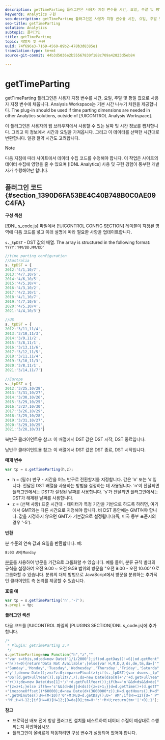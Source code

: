 ```yaml
---
description: getTimeParting 플러그인은 사용자 지정 변수를 시간, 요일, 주말 및 평일 값으로 사용자 지정 변수에 채웁니다. Analysis Workspace는 기본 시간 나누기 차원을 제공합니다. 이 플러그인은 Analysis Workspace 외부의 다른 Analytics 솔루션에서 시간 나누기 차원이 필요한 경우 사용해야 합니다.
keywords: Analytics 구현
seo-description: getTimeParting 플러그인은 사용자 지정 변수를 시간, 요일, 주말 및 평일 값으로 사용자 지정 변수에 채웁니다. Analysis Workspace는 기본 시간 나누기 차원을 제공합니다. 이 플러그인은 Analysis Workspace 외부의 다른 Analytics 솔루션에서 시간 나누기 차원이 필요한 경우 사용해야 합니다.
seo-title: getTimeParting
solution: Analytics
subtopic: 플러그인
title: getTimeParting
topic: 개발자 및 구현
uuid: 74f696a3-7169-4560-89b2-478b3d8385e1
translation-type: tm+mt
source-git-commit: 44b3d5036e2b55567830f188c709a42023d5eb84

---
```



# getTimeParting

getTimeParting 플러그인은 사용자 지정 변수를 시간, 요일, 주말 및 평일 값으로 사용자 지정 변수에 채웁니다. Analysis Workspace는 기본 시간 나누기 차원을 제공합니다. The plug-in should be used if time parting dimensions are needed in other Analytics solutions, outside of [!UICONTROL Analysis Workspace].

이 플러그인은 사용자의 웹 브라우저에서 사용할 수 있는 날짜 및 시간 정보를 캡처합니다. 그리고 이 정보에서 시간과 요일을 가져옵니다. 그리고 이 데이터를 선택한 시간대로 변환합니다. 일광 절약 시간도 고려합니다.

>[!NOTE]
>
>다음 지침에 따라 사이트에서 데이터 수집 코드를 수정해야 합니다. 이 작업은 사이트의 데이터 수집에 영향을 줄 수 있으며 [!DNL Analytics] 사용 및 구현 경험이 풍부한 개발자가 수행해야만 합니다.

## 플러그인 코드 {#section_1390D6FA53BE4C40B748B0C0AE09C4FA}

**구성 섹션**

[!DNL s_code.js] 파일에서 [!UICONTROL CONFIG SECTION] 레이블이 지정된 영역에 다음 코드를 넣고 아래 설명에 따라 필요한 사항을 업데이트합니다.

`s._tpDST` - DST 값의 배열. The array is structured in the following format: `YYYY:'MM/DD,MM/DD'`

```js
//time parting configuration 
//Australia 
s._tpDST = { 
2012:'4/1,10/7', 
2013:'4/7,10/6', 
2014:'4/6,10/5', 
2015:'4/5,10/4', 
2016:'4/3,10/2', 
2017:'4/2,10/1', 
2018:'4/1,10/7', 
2019:'4/7,10/6',
2020:'4/5,10/4',
2021:'4/4,10/3'} 
  
//US 
s._tpDST = { 
2012:'3/11,11/4', 
2013:'3/10,11/3', 
2014:'3/9,11/2', 
2015:'3/8,11/1', 
2016:'3/13,11/6', 
2017:'3/12,11/5', 
2018:'3/11,11/4', 
2019:'3/10,11/3',
2020:'3/8,11/1',
2021:'3/14,11/7'} 
  
//Europe 
s._tpDST = { 
2012:'3/25,10/28', 
2013:'3/31,10/27', 
2014:'3/30,10/26', 
2015:'3/29,10/25', 
2016:'3/27,10/30', 
2017:'3/26,10/29', 
2018:'3/25,10/28', 
2019:'3/31,10/27',
2020:'3/29,10/25',
2021:'3/28,10/31'}
```

북반구 클라이언트용 참고: 이 배열에서 DST 값은 DST 시작, DST 종료입니다.

남반구 클라이언트용 참고: 이 배열에서 DST 값은 DST 종료, DST 시작입니다.

**매개 변수**

```js
var tp = s.getTimeParting(h,z);
```

* h = (필수) 반구 - 시간을 어느 반구로 전환할지를 지정합니다. 값은 'n' 또는 's'입니다. 전달된 DST 배열을 사용하는 방법을 결정하는 데 사용됩니다. 'n'이 전달되면 플러그인에서는 DST가 설정된 날짜를 사용합니다. 's'가 전달되면 플러그인에서는 DST가 해제된 날짜를 사용합니다.
* z = (선택 사항) 표준 시간대 - 데이터가 특정 기간을 기반으로 하도록 하려면, 여기에서 GMT와는 다른 시간으로 지정해야 합니다. 비 DST 동안에는 GMT여야 합니다. 값을 지정하지 않으면 GMT가 기본값으로 설정됩니다(즉, 미국 동부 표준시의 경우 '-5').

**반환**

분 수준의 연속 값과 요일을 반환합니다. 예:

```
8:03 AM|Monday
```

[분류](https://marketing.adobe.com/resources/help/en_US/reference/classifications.html)를 사용하여 방문을 기간으로 그룹화할 수 있습니다. 예를 들어, 분류 규칙 빌더의 규칙을 설정하여 오전 9:00 ~ 오전 9:59 범위의 방문을 "오전 9:00 - 오전 10:00"으로 그룹화할 수 있습니다. 분류의 대체 방법으로 JavaScript에서 방문을 분류하는 추가적인 클라이언트 측 논리를 제공할 수 있습니다.

**호출 예**

```js
var tp = s.getTimeParting('n','-7'); 
s.prop1 = tp;
```

**플러그인 섹션**

다음 코드를 [!UICONTROL  파일의 ]PLUGINS SECTION[!DNL s_code.js]에 추가합니다.

```js
/* 
 * Plugin: getTimeParting 3.4 
 */ 
s.getTimeParting=new Function("h","z","" 
+"var s=this,od;od=new Date('1/1/2000');if(od.getDay()!=6||od.getMont" 
+"h()!=0){return'Data Not Available';}else{var H,M,D,U,ds,de,tm,da=['" 
+"Sunday','Monday','Tuesday','Wednesday','Thursday','Friday','Saturda" 
+"y'],d=new Date();z=z?z:0;z=parseFloat(z);if(s._tpDST){var dso=s._tp" 
+"DST[d.getFullYear()].split(/,/);ds=new Date(dso[0]+'/'+d.getFullYea" 
+"r());de=new Date(dso[1]+'/'+d.getFullYear());if(h=='n'&&d>ds&&d<de)" 
+"{z=z+1;}else if(h=='s'&&(d>de||d<ds)){z=z+1;}}d=d.getTime()+(d.getT" 
+"imezoneOffset()*60000);d=new Date(d+(3600000*z));H=d.getHours();M=d" 
+".getMinutes();M=(M<10)?'0'+M:M;D=d.getDay();U=' AM';if(H>=12){U=' P" 
+"M';H=H-12;}if(H==0){H=12;}D=da[D];tm=H+':'+M+U;return(tm+'|'+D);}");
```

**참고**

* 프로덕션 배포 전에 항상 플러그인 설치를 테스트하여 데이터 수집이 예상대로 수행되는지 확인하십시오.
* 플러그인이 올바르게 작동하려면 구성 변수가 설정되어 있어야 합니다.

